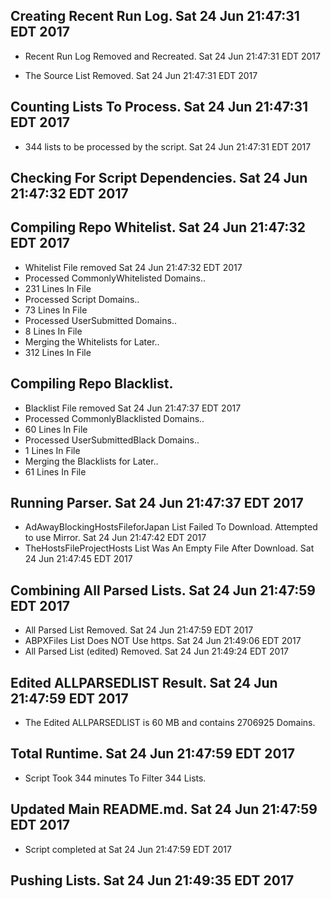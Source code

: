 ## Creating Recent Run Log. Sat 24 Jun 21:47:31 EDT 2017
* Recent Run Log Removed and Recreated. Sat 24 Jun 21:47:31 EDT 2017

* The Source List Removed. Sat 24 Jun 21:47:31 EDT 2017
## Counting Lists To Process. Sat 24 Jun 21:47:31 EDT 2017
* 	344 lists to be processed by the script. Sat 24 Jun 21:47:31 EDT 2017

## Checking For Script Dependencies. Sat 24 Jun 21:47:32 EDT 2017

## Compiling Repo Whitelist. Sat 24 Jun 21:47:32 EDT 2017
* Whitelist File removed Sat 24 Jun 21:47:32 EDT 2017
* Processed CommonlyWhitelisted Domains..
* 	231 Lines In File
* Processed Script Domains..
* 	73 Lines In File
* Processed UserSubmitted Domains..
* 	8 Lines In File
* Merging the Whitelists for Later..
* 	312 Lines In File
## Compiling Repo Blacklist.
* Blacklist File removed Sat 24 Jun 21:47:37 EDT 2017
* Processed CommonlyBlacklisted Domains..
* 	60 Lines In File
* Processed UserSubmittedBlack Domains..
* 	1 Lines In File
* Merging the Blacklists for Later..
* 	61 Lines In File

## Running Parser. Sat 24 Jun 21:47:37 EDT 2017
* AdAwayBlockingHostsFileforJapan List Failed To Download. Attempted to use Mirror. Sat 24 Jun 21:47:42 EDT 2017
* TheHostsFileProjectHosts List Was An Empty File After Download. Sat 24 Jun 21:47:45 EDT 2017

## Combining All Parsed Lists. Sat 24 Jun 21:47:59 EDT 2017
* All Parsed List Removed. Sat 24 Jun 21:47:59 EDT 2017
* ABPXFiles List Does NOT Use https. Sat 24 Jun 21:49:06 EDT 2017
* All Parsed List (edited) Removed. Sat 24 Jun 21:49:24 EDT 2017

## Edited ALLPARSEDLIST Result. Sat 24 Jun 21:47:59 EDT 2017
* The Edited ALLPARSEDLIST is 60 MB and contains 	2706925 Domains.

## Total Runtime. Sat 24 Jun 21:47:59 EDT 2017
* Script Took 344 minutes To Filter 	344 Lists.

## Updated Main README.md. Sat 24 Jun 21:47:59 EDT 2017

* Script completed at Sat 24 Jun 21:47:59 EDT 2017
## Pushing Lists. Sat 24 Jun 21:49:35 EDT 2017
